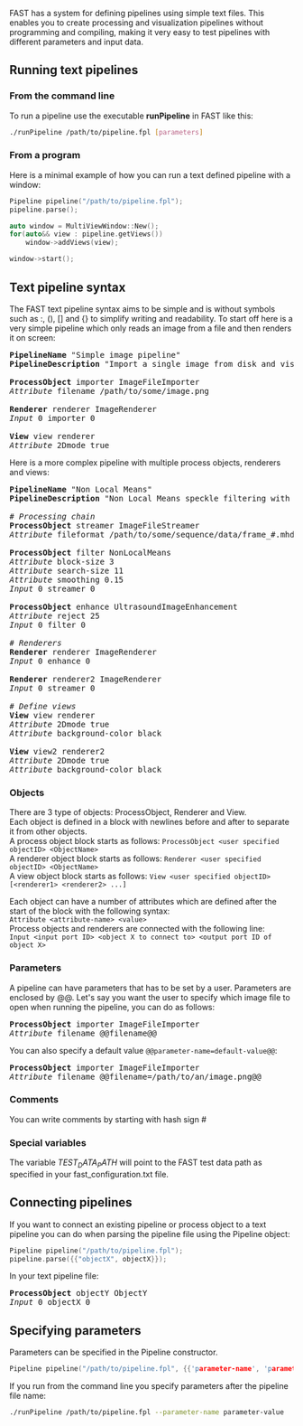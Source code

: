 FAST has a system for defining pipelines using simple text files. This enables you to create processing and visualization pipelines without programming and compiling, making it very easy to test pipelines with different parameters and input data.

## Running text pipelines

### From the command line
To run a pipeline use the executable **runPipeline** in FAST like this:
```bash
./runPipeline /path/to/pipeline.fpl [parameters]
```
### From a program
Here is a minimal example of how you can run a text defined pipeline with a window:
```C++
Pipeline pipeline("/path/to/pipeline.fpl");
pipeline.parse();

auto window = MultiViewWindow::New();
for(auto&& view : pipeline.getViews())
    window->addViews(view);

window->start();
```

## Text pipeline syntax
The FAST text pipeline syntax aims to be simple and is without symbols such as :, (), [] and {} to simplify writing and readability. 
To start off here is a very simple pipeline which only reads an image from a file and then renders it on screen:
<pre>
<b>PipelineName</b> "Simple image pipeline"
<b>PipelineDescription</b> "Import a single image from disk and visualize it on screen"

<b>ProcessObject</b> importer ImageFileImporter
<i>Attribute</i> filename /path/to/some/image.png

<b>Renderer</b> renderer ImageRenderer
<i>Input</i> 0 importer 0

<b>View</b> view renderer
<i>Attribute</i> 2Dmode true
</pre>

Here is a more complex pipeline with multiple process objects, renderers and views:
<pre>
<b>PipelineName</b> "Non Local Means"
<b>PipelineDescription</b> "Non Local Means speckle filtering with colormap and reject"

<i># Processing chain</i>
<b>ProcessObject</b> streamer ImageFileStreamer
<i>Attribute</i> fileformat /path/to/some/sequence/data/frame_#.mhd

<b>ProcessObject</b> filter NonLocalMeans
<i>Attribute</i> block-size 3
<i>Attribute</i> search-size 11
<i>Attribute</i> smoothing 0.15
<i>Input</i> 0 streamer 0

<b>ProcessObject</b> enhance UltrasoundImageEnhancement
<i>Attribute</i> reject 25
<i>Input</i> 0 filter 0

<i># Renderers</i>
<b>Renderer</b> renderer ImageRenderer
<i>Input</i> 0 enhance 0

<b>Renderer</b> renderer2 ImageRenderer
<i>Input</i> 0 streamer 0

<i># Define views</i>
<b>View</b> view renderer
<i>Attribute</i> 2Dmode true
<i>Attribute</i> background-color black

<b>View</b> view2 renderer2
<i>Attribute</i> 2Dmode true
<i>Attribute</i> background-color black
</pre>

### Objects
There are 3 type of objects: ProcessObject, Renderer and View.   
Each object is defined in a block with newlines before and after to separate it from other objects.   
A process object block starts as follows: `ProcessObject <user specified objectID> <ObjectName>`   
A renderer object block starts as follows: `Renderer <user specified objectID> <ObjectName>`   
A view object block starts as follows: `View <user specified objectID> [<renderer1> <renderer2> ...]`   

Each object can have a number of attributes which are defined after the start of the block with the following syntax:   
`Attribute <attribute-name> <value>`   
Process objects and renderers are connected with the following line:   
`Input <input port ID> <object X to connect to> <output port ID of object X>`

### Parameters
A pipeline can have parameters that has to be set by a user. Parameters are enclosed by @@. Let's say you want the user to specify which image file to open when running the pipeline, you can do as follows:
<pre>
<b>ProcessObject</b> importer ImageFileImporter
<i>Attribute</i> filename @@filename@@
</pre>
You can also specify a default value `@@parameter-name=default-value@@`:
<pre>
<b>ProcessObject</b> importer ImageFileImporter
<i>Attribute</i> filename @@filename=/path/to/an/image.png@@
</pre>

### Comments
You can write comments by starting with hash sign #

### Special variables
The variable $TEST_DATA_PATH$ will point to the FAST test data path as specified in your fast_configuration.txt file.

## Connecting pipelines
If you want to connect an existing pipeline or process object to a text pipeline you can do when parsing the pipeline file using the Pipeline object:
```C++
Pipeline pipeline("/path/to/pipeline.fpl");
pipeline.parse({{"objectX", objectX}});
```
In your text pipeline file:
<pre>
<b>ProcessObject</b> objectY ObjectY
<i>Input</i> 0 objectX 0
</pre>

## Specifying parameters
Parameters can be specified in the Pipeline constructor.
```C++
Pipeline pipeline("/path/to/pipeline.fpl", {{'parameter-name', 'parameter-value'}});
```
If you run from the command line you specify parameters after the pipeline file name:
```bash
./runPipeline /path/to/pipeline.fpl --parameter-name parameter-value
```